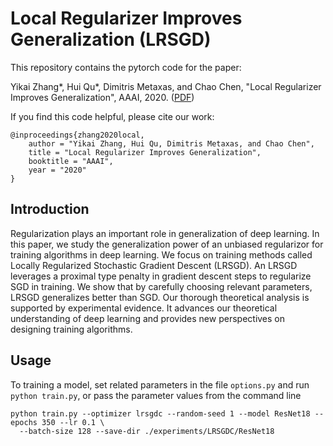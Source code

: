 # Local Regularizer Improves Generalization (LRSGD)

This repository contains the pytorch code for the paper:

Yikai Zhang*, Hui Qu*, Dimitris Metaxas, and Chao Chen, "Local Regularizer Improves Generalization", AAAI, 2020. ([PDF](https://doi.org/10.1007/978-3-030-32239-7_42))

If you find this code helpful, please cite our work:

```
@inproceedings{zhang2020local,
    author = "Yikai Zhang, Hui Qu, Dimitris Metaxas, and Chao Chen",
    title = "Local Regularizer Improves Generalization",
    booktitle = "AAAI",
    year = "2020"
}
```

## Introduction

Regularization plays an important role in generalization of deep learning. In this paper, we study the generalization
power of an unbiased regularizor for training algorithms in deep learning. We focus on training methods called Locally
Regularized Stochastic Gradient Descent (LRSGD). An LRSGD leverages a proximal type penalty in gradient descent
steps to regularize SGD in training. We show that by carefully choosing relevant parameters, LRSGD generalizes
better than SGD. Our thorough theoretical analysis is supported by experimental evidence. It advances our theoretical
understanding of deep learning and provides new perspectives on designing training algorithms.


## Usage

To training a model, set related parameters in the file `options.py` and run `python train.py`, 
or pass the parameter values from the command line
```
python train.py --optimizer lrsgdc --random-seed 1 --model ResNet18 --epochs 350 --lr 0.1 \
  --batch-size 128 --save-dir ./experiments/LRSGDC/ResNet18
```